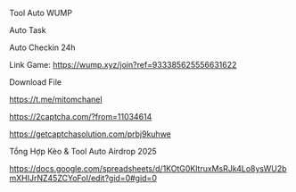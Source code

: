 Tool Auto WUMP

Auto Task

Auto Checkin 24h


Link Game: https://wump.xyz/join?ref=933385625556631622


Download File

https://t.me/mitomchanel

https://2captcha.com/?from=11034614

https://getcaptchasolution.com/prbj9kuhwe


Tổng Hợp Kèo & Tool Auto Airdrop 2025

https://docs.google.com/spreadsheets/d/1KOtG0KltruxMsRJk4Lo8ysWU2bmXHIJrNZ45ZCYoFoI/edit?gid=0#gid=0
